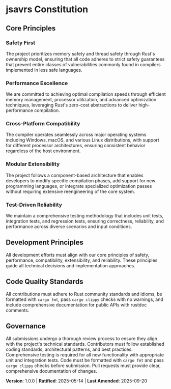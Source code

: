 <!-- Sync Impact Report:
Version change: 0.0.0 → 1.0.0
List of modified principles: None (new constitution)
Added sections: Core Principles, Development Principles, Code Quality Standards, Governance
Removed sections: None
Templates requiring updates: 
- .specify/templates/plan-template.md ✅ updated
- .specify/templates/spec-template.md ✅ updated
- .specify/templates/tasks-template.md ✅ updated
- .specify/templates/agent-file-template.md ✅ updated
Follow-up TODOs: None
-->

# jsavrs Constitution

## Core Principles

### Safety First
The project prioritizes memory safety and thread safety through Rust's ownership model, ensuring that all code adheres to strict safety guarantees that prevent entire classes of vulnerabilities commonly found in compilers implemented in less safe languages.

### Performance Excellence
We are committed to achieving optimal compilation speeds through efficient memory management, processor utilization, and advanced optimization techniques, leveraging Rust's zero-cost abstractions to deliver high-performance compilation.

### Cross-Platform Compatibility
The compiler operates seamlessly across major operating systems including Windows, macOS, and various Linux distributions, with support for different processor architectures, ensuring consistent behavior regardless of the host environment.

### Modular Extensibility
The project follows a component-based architecture that enables developers to modify specific compilation phases, add support for new programming languages, or integrate specialized optimization passes without requiring extensive reengineering of the core system.

### Test-Driven Reliability
We maintain a comprehensive testing methodology that includes unit tests, integration tests, and regression tests, ensuring correctness, reliability, and performance across diverse scenarios and input conditions.

## Development Principles
All development efforts must align with our core principles of safety, performance, compatibility, extensibility, and reliability. These principles guide all technical decisions and implementation approaches.

## Code Quality Standards
All contributions must adhere to Rust community standards and idioms, be formatted with `cargo fmt`, pass `cargo clippy` checks with no warnings, and include comprehensive documentation for public APIs with rustdoc comments.

## Governance
All submissions undergo a thorough review process to ensure they align with the project's technical standards. Contributors must follow established coding standards, architectural patterns, and best practices. Comprehensive testing is required for all new functionality with appropriate unit and integration tests. Code must be formatted with `cargo fmt` and pass `cargo clippy` checks before submission. Pull requests must provide clear, comprehensive documentation of changes.

**Version**: 1.0.0 | **Ratified**: 2025-05-14 | **Last Amended**: 2025-09-20